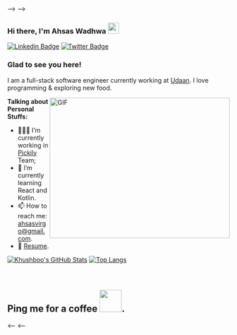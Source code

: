 
--> -->
### Hi there, I'm Ahsas Wadhwa <img src="https://media.giphy.com/media/hvRJCLFzcasrR4ia7z/giphy.gif" width="25px">

[![Linkedin Badge](https://img.shields.io/badge/-LinkedIn-0e76a8?style=flat-square&logo=Linkedin&logoColor=white)](https://www.linkedin.com/in/ahsas-wadhwa-5b8b2993/)
[![Twitter Badge](https://img.shields.io/badge/-Twitter-00acee?style=flat-square&logo=Twitter&logoColor=white)](https://twitter.com/ahsasdude)

### Glad to see you here!

I am a full-stack software engineer currently working at <a href="https://udaan.com">Udaan</a>. I love programming & exploring new food.

<img align="right" alt="GIF" src="https://github.com/Gapur/Gapur/blob/master/coding.gif?raw=true" width="408" height="318" />
  

**Talking about Personal Stuffs:**

- 👨🏻‍💻 I’m currently working in <a href="https://pickily.in/intro">Pickily</a> Team;
- 🚀 I’m currently learning React and Kotlin.
- 📫 How to reach me: ahsasvirgo@gmail.com.
- 📝 [Resume](https://drive.google.com/file/d/1iwmyolXQ5hygZUjz6Mr5KU9YvD-1tLGO/view?usp=sharing).

[![Khushboo's GitHub Stats](https://github-readme-stats.vercel.app/api?username=ahsas5&hide=issues&count_private=true&show_icons=true&theme=calm)](https://github.com/ahsas5/github-readme-stats)
[![Top Langs](https://github-readme-stats.vercel.app/api/top-langs/?username=ahsas5&layout=compact&theme=calm)](https://github.com/ahsas5/github-readme-stats)

</br>


 ## Ping me for a coffee <img src="https://media.giphy.com/media/SRr4hnysDxRQxhwfC9/giphy.gif" width="50px">.

 <-- <--
